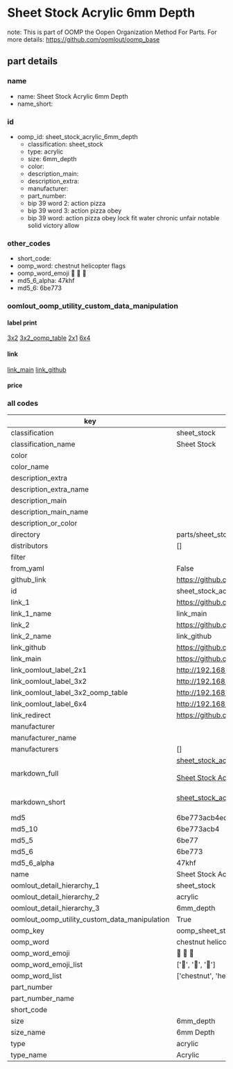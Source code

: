 # Sheet Stock Acrylic 6mm Depth  

note: This is part of OOMP the Oopen Organization Method For Parts. For more details: https://github.com/oomlout/oomp_base

##  part details
  







### name
* name: Sheet Stock Acrylic 6mm Depth
* name_short: 
### id
* oomp_id: sheet_stock_acrylic_6mm_depth
  * classification: sheet_stock
  * type: acrylic
  * size: 6mm_depth
  * color: 
  * description_main: 
  * description_extra: 
  * manufacturer: 
  * part_number: 
  * bip 39 word 2: action pizza
  * bip 39 word 3: action pizza obey
  * bip 39 word: action pizza obey lock fit water chronic unfair notable solid victory allow

### other_codes
* short_code: 
* oomp_word: chestnut helicopter flags
* oomp_word_emoji :chestnut: :helicopter: :flags:
* md5_6_alpha: 47khf
* md5_6: 6be773






### oomlout_oomp_utility_custom_data_manipulation
#### label print
[3x2](http://192.168.1.245:1112/?label=oomp%2047khf)
[3x2_oomp_table](http://192.168.1.108:1112/?label=oomp%2047khf)
[2x1](http://192.168.1.242:1112/?label=oomp%2047khf)
[6x4](http://192.168.1.55:1112/?label=oomp%2047khf)    

#### link

[link_main](https://github.com/oomlout/oomlout_oomp_version_1_messy/tree/main/parts/sheet_stock_acrylic_6mm_depth) [link_github](https://github.com/oomlout/oomlout_oomp_version_1_messy/tree/main/parts/sheet_stock_acrylic_6mm_depth)                             

#### price







### all codes 
| key | value |  
| --- | --- |  
| classification | sheet_stock |  
| classification_name | Sheet Stock |  
| color |  |  
| color_name |  |  
| description_extra |  |  
| description_extra_name |  |  
| description_main |  |  
| description_main_name |  |  
| description_or_color |   |  
| directory | parts/sheet_stock_acrylic_6mm_depth |  
| distributors | [] |  
| filter |  |  
| from_yaml | False |  
| github_link | https://github.com/oomlout/oomlout_oomp_part_src/tree/main/parts/sheet_stock_acrylic_6mm_depth |  
| id | sheet_stock_acrylic_6mm_depth |  
| link_1 | https://github.com/oomlout/oomlout_oomp_version_1_messy/tree/main/parts/sheet_stock_acrylic_6mm_depth |  
| link_1_name | link_main |  
| link_2 | https://github.com/oomlout/oomlout_oomp_version_1_messy/tree/main/parts/sheet_stock_acrylic_6mm_depth |  
| link_2_name | link_github |  
| link_github | https://github.com/oomlout/oomlout_oomp_version_1_messy/tree/main/parts/sheet_stock_acrylic_6mm_depth |  
| link_main | https://github.com/oomlout/oomlout_oomp_version_1_messy/tree/main/parts/sheet_stock_acrylic_6mm_depth |  
| link_oomlout_label_2x1 | http://192.168.1.242:1112/?label=oomp%2047khf |  
| link_oomlout_label_3x2 | http://192.168.1.245:1112/?label=oomp%2047khf |  
| link_oomlout_label_3x2_oomp_table | http://192.168.1.108:1112/?label=oomp%2047khf |  
| link_oomlout_label_6x4 | http://192.168.1.55:1112/?label=oomp%2047khf |  
| link_redirect | https://github.com/oomlout/oomlout_oomp_version_1_messy/tree/main/parts/sheet_stock_acrylic_6mm_depth |  
| manufacturer |  |  
| manufacturer_name |  |  
| manufacturers | [] |  
| markdown_full | [sheet_stock_acrylic_6mm_depth](none)<br>[](none)<br>[Sheet Stock Acrylic 6Mm Depth](none)<br><br> |  
| markdown_short | [sheet_stock_acrylic_6mm_depth](none)<br><br> |  
| md5 | 6be773acb4ed050fdf2be8372fe96814 |  
| md5_10 | 6be773acb4 |  
| md5_5 | 6be77 |  
| md5_6 | 6be773 |  
| md5_6_alpha | 47khf |  
| name | Sheet Stock Acrylic 6mm Depth |  
| oomlout_detail_hierarchy_1 | sheet_stock |  
| oomlout_detail_hierarchy_2 | acrylic |  
| oomlout_detail_hierarchy_3 | 6mm_depth |  
| oomlout_oomp_utility_custom_data_manipulation | True |  
| oomp_key | oomp_sheet_stock_acrylic_6mm_depth |  
| oomp_word | chestnut helicopter flags |  
| oomp_word_emoji | :chestnut: :helicopter: :flags: |  
| oomp_word_emoji_list | [':chestnut:', ':helicopter:', ':flags:'] |  
| oomp_word_list | ['chestnut', 'helicopter', 'flags'] |  
| part_number |  |  
| part_number_name |  |  
| short_code |  |  
| size | 6mm_depth |  
| size_name | 6mm Depth |  
| type | acrylic |  
| type_name | Acrylic |  
